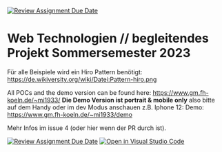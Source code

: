 [![Review Assignment Due Date](https://classroom.github.com/assets/deadline-readme-button-22041afd0340ce965d47ae6ef1cefeee28c7c493a6346c4f15d667ab976d596c.svg)](https://classroom.github.com/a/Z0RQPfMP)
# Web Technologien // begleitendes Projekt Sommersemester 2023

Für alle Beispiele wird ein Hiro Pattern benötigt: https://de.wikiversity.org/wiki/Datei:Pattern-hiro.png

All POCs and the demo version can be found here: https://www.gm.fh-koeln.de/~mi1933/ 
**Die Demo Version ist portrait & mobile only** also bitte auf dem Handy oder im dev Modus anschauen z.B. Iphone 12: 
Demo: https://www.gm.fh-koeln.de/~mi1933/demo

Mehr Infos im issue 4 (oder hier wenn der PR durch ist).


[![Review Assignment Due Date](https://classroom.github.com/assets/deadline-readme-button-24ddc0f5d75046c5622901739e7c5dd533143b0c8e959d652212380cedb1ea36.svg)](https://classroom.github.com/a/Z0RQPfMP)
[![Open in Visual Studio Code](https://classroom.github.com/assets/open-in-vscode-718a45dd9cf7e7f842a935f5ebbe5719a5e09af4491e668f4dbf3b35d5cca122.svg)](https://classroom.github.com/online_ide?assignment_repo_id=10906462&assignment_repo_type=AssignmentRepo)


